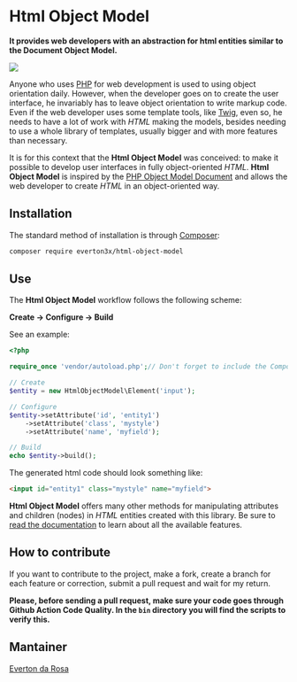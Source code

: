 # Html Object Model
**It provides web developers with an abstraction for html entities similar to the Document Object Model.**

![](https://github.com/everton3x/html-object-model/workflows/Code%20Quality/badge.svg)

Anyone who uses [PHP](https://php.net) for web development is used to using object orientation daily. However, when the developer goes on to create the user interface, he invariably has to leave object orientation to write markup code. Even if the web developer uses some template tools, like [Twig](https://twig.symfony.com/), even so, he needs to have a lot of work with *HTML* making the models, besides needing to use a whole library of templates, usually bigger and with more features than necessary.

It is for this context that the **Html Object Model** was conceived: to make it possible to develop user interfaces in fully object-oriented *HTML*. **Html Object Model** is inspired by the [PHP Object Model Document](https://www.php.net/manual/en/book.dom.php) and allows the web developer to create *HTML* in an object-oriented way.

## Installation
The standard method of installation is through [Composer](https://getcomposer.org/):

```sh
composer require everton3x/html-object-model
```

## Use
The **Html Object Model** workflow follows the following scheme:

**Create -> Configure -> Build**

See an example:

```php
<?php

require_once 'vendor/autoload.php';// Don't forget to include the Composer Autoloader.

// Create
$entity = new HtmlObjectModel\Element('input');

// Configure
$entity->setAttribute('id', 'entity1')
    ->setAttribute('class', 'mystyle')
    ->setAttribute('name', 'myfield');

// Build
echo $entity->build();

```

The generated html code should look something like:

```html
<input id="entity1" class="mystyle" name="myfield">
```

**Html Object Model** offers many other methods for manipulating attributes and children (nodes) in *HTML* entities created with this library. Be sure to [read the documentation](https://everton3x.github.io/html-object-model/) to learn about all the available features.

## How to contribute
If you want to contribute to the project, make a fork, create a branch for each feature or correction, submit a pull request and wait for my return.

**Please, before sending a pull request, make sure your code goes through Github Action Code Quality. In the `bin` directory you will find the scripts to verify this.**

## Mantainer
[Everton da Rosa](https://everton3x.github.io)